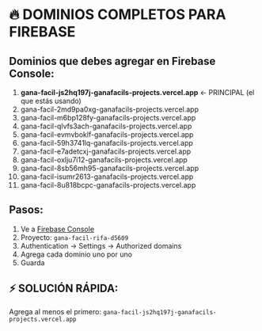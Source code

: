 # 🔥 DOMINIOS COMPLETOS PARA FIREBASE

## Dominios que debes agregar en Firebase Console:

1. **gana-facil-js2hq197j-ganafacils-projects.vercel.app** ← PRINCIPAL (el que estás usando)
2. gana-facil-2md9pa0xg-ganafacils-projects.vercel.app
3. gana-facil-m6bp128fy-ganafacils-projects.vercel.app
4. gana-facil-qlvfs3ach-ganafacils-projects.vercel.app
5. gana-facil-evmvboklf-ganafacils-projects.vercel.app
6. gana-facil-59h3741lq-ganafacils-projects.vercel.app
7. gana-facil-e7adetcxj-ganafacils-projects.vercel.app
8. gana-facil-oxlju7i12-ganafacils-projects.vercel.app
9. gana-facil-8sb56mh95-ganafacils-projects.vercel.app
10. gana-facil-isumr2613-ganafacils-projects.vercel.app
11. gana-facil-8u818bcpc-ganafacils-projects.vercel.app

## Pasos:
1. Ve a [Firebase Console](https://console.firebase.google.com/)
2. Proyecto: `gana-facil-rifa-d5609`
3. Authentication → Settings → Authorized domains
4. Agrega cada dominio uno por uno
5. Guarda

## ⚡ SOLUCIÓN RÁPIDA:
Agrega al menos el primero: `gana-facil-js2hq197j-ganafacils-projects.vercel.app`
